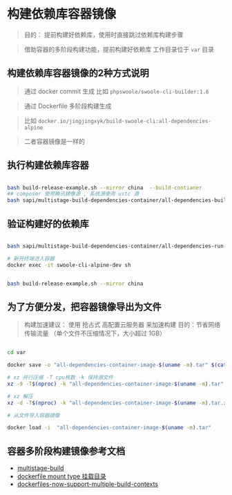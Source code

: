 # 构建依赖库容器镜像

> 目的： 提前构建好依赖库，使用时直接跳过依赖库构建步骤

> 借助容器的多阶段构建功能，提前构建好依赖库
> 工作目录位于 `var` 目录

## 构建依赖库容器镜像的2种方式说明

> 通过 docker commit 生成 比如 `phpswoole/swoole-cli-builder:1.6`

> 通过 Dockerfile 多阶段构建生成

> 比如 `docker.io/jingjingxyk/build-swoole-cli:all-dependencies-alpine`

> 二者容器镜像是一样的



## 执行构建依赖库容器

```bash

bash build-release-example.sh --mirror china  --build-contianer
## composer 使用腾讯镜像源 , 系统源使用 ustc 源
bash sapi/multistage-build-dependencies-container/all-dependencies-build-container.sh --composer_mirror tencent --mirror ustc

```

## 验证构建好的依赖库

```bash

bash sapi/multistage-build-dependencies-container/all-dependencies-run-container.sh

# 新开终端进入容器
docker exec -it swoole-cli-alpine-dev sh


bash build-release-example.sh --mirror china

```

## 为了方便分发，把容器镜像导出为文件

> 构建加速建议： 使用 抢占式 高配置云服务器 来加速构建
> 目的：节省网络传输流量 （单个文件不压缩情况下，大小超过 1GB）

```bash

cd var

docker save -o "all-dependencies-container-image-$(uname -m).tar" $(cat all-dependencies-container.txt)

# xz 并行压缩 -T cpu核数 -k 保持源文件
xz -9 -T$(nproc) -k "all-dependencies-container-image-$(uname -m).tar"

# xz 解压
xz -d -T$(nproc) -k "all-dependencies-container-image-$(uname -m).tar.xz"

# 从文件导入容器镜像

docker load -i  "all-dependencies-container-image-$(uname -m).tar"


```

## 容器多阶段构建镜像参考文档

- [multistage-build](https://docs.docker.com/develop/develop-images/multistage-build/)
- [dockerfile mount type 挂载目录](https://docs.docker.com/engine/reference/builder/#run---mount)
- [dockerfiles-now-support-multiple-build-contexts](https://www.docker.com/blog/dockerfiles-now-support-multiple-build-contexts/)
